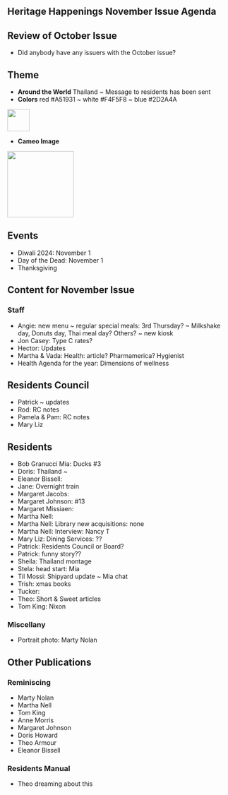 
## Heritage Happenings November Issue Agenda

## Review of October Issue

* Did anybody have any issuers with the October issue?


## Theme

* **Around the World** Thailand ~ Message to residents has been sent
* **Colors** red #A51931 ~ white #F4F5F8 ~ blue #2D2A4A

<img src="https://upload.wikimedia.org/wikipedia/commons/a/a9/Flag_of_Thailand.svg" width=50 >

* **Cameo Image**

<img src="https://ideogram.ai/assets/image/lossless/response/40EAGiwqRHafnI0izAYGpA" width=150>

## Events

* Diwali 2024: November 1
* Day of the Dead: November 1
* Thanksgiving


## Content for November Issue

### Staff

* Angie: new menu ~ regular special meals: 3rd Thursday? ~  Milkshake day,  Donuts day, Thai meal day? Others? ~ new kiosk
* Jon Casey: Type C rates?
* Hector: Updates
* Martha & Vada: Health: article? Pharmamerica? Hygienist
* Health Agenda for the year: Dimensions of wellness


## Residents Council

* Patrick ~ updates
* Rod: RC notes
* Pamela & Pam: RC notes
* Mary Liz


## Residents

* Bob Granucci Mia: Ducks #3
* Doris: Thailand ~
* Eleanor Bissell:
* Jane: Overnight train
* Margaret Jacobs:
* Margaret Johnson: #13
* Margaret Missiaen:
* Martha Nell:
* Martha Nell: Library new acquisitions: none
* Martha Nell: Interview: Nancy T
* Mary Liz: Dining Services: ??
* Patrick: Residents Council or Board?
* Patrick: funny story??
* Sheila: Thailand montage
* Stela: head start: Mia
* Til Mossi: Shipyard update ~ Mia chat
* Trish: xmas books
* Tucker:
* Theo: Short & Sweet articles
* Tom King: Nixon



### Miscellany

* Portrait photo: Marty Nolan


## Other Publications

### Reminiscing

* Marty Nolan
* Martha Nell
* Tom King
* Anne Morris
* Margaret Johnson
* Doris Howard
* Theo Armour
* Eleanor Bissell

### Residents Manual

* Theo dreaming about this

